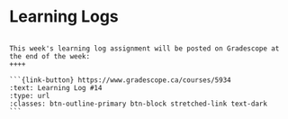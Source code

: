 # Learning Logs

````{panels}

This week's learning log assignment will be posted on Gradescope at the end of the week:
++++ 

```{link-button} https://www.gradescope.ca/courses/5934
:text: Learning Log #14
:type: url
:classes: btn-outline-primary btn-block stretched-link text-dark
```
````
